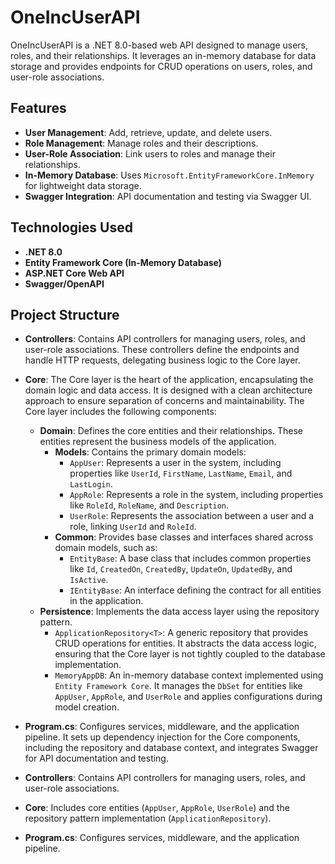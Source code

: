 # OneIncUserAPI

OneIncUserAPI is a .NET 8.0-based web API designed to manage users, roles, and their relationships. It leverages an in-memory database for data storage and provides endpoints for CRUD operations on users, roles, and user-role associations.

## Features

- **User Management**: Add, retrieve, update, and delete users.
- **Role Management**: Manage roles and their descriptions.
- **User-Role Association**: Link users to roles and manage their relationships.
- **In-Memory Database**: Uses `Microsoft.EntityFrameworkCore.InMemory` for lightweight data storage.
- **Swagger Integration**: API documentation and testing via Swagger UI.

## Technologies Used

- **.NET 8.0**
- **Entity Framework Core (In-Memory Database)**
- **ASP.NET Core Web API**
- **Swagger/OpenAPI**

## Project Structure

- **Controllers**: Contains API controllers for managing users, roles, and user-role associations. These controllers define the endpoints and handle HTTP requests, delegating business logic to the Core layer.

- **Core**: The Core layer is the heart of the application, encapsulating the domain logic and data access. It is designed with a clean architecture approach to ensure separation of concerns and maintainability. The Core layer includes the following components:
  - **Domain**: Defines the core entities and their relationships. These entities represent the business models of the application.
    - **Models**: Contains the primary domain models:
      - `AppUser`: Represents a user in the system, including properties like `UserId`, `FirstName`, `LastName`, `Email`, and `LastLogin`.
      - `AppRole`: Represents a role in the system, including properties like `RoleId`, `RoleName`, and `Description`.
      - `UserRole`: Represents the association between a user and a role, linking `UserId` and `RoleId`.
    - **Common**: Provides base classes and interfaces shared across domain models, such as:
      - `EntityBase`: A base class that includes common properties like `Id`, `CreatedOn`, `CreatedBy`, `UpdateOn`, `UpdatedBy`, and `IsActive`.
      - `IEntityBase`: An interface defining the contract for all entities in the application.
  - **Persistence**: Implements the data access layer using the repository pattern.
    - `ApplicationRepository<T>`: A generic repository that provides CRUD operations for entities. It abstracts the data access logic, ensuring that the Core layer is not tightly coupled to the database implementation.
    - `MemoryAppDB`: An in-memory database context implemented using `Entity Framework Core`. It manages the `DbSet` for entities like `AppUser`, `AppRole`, and `UserRole` and applies configurations during model creation.

- **Program.cs**: Configures services, middleware, and the application pipeline. It sets up dependency injection for the Core components, including the repository and database context, and integrates Swagger for API documentation and testing.
- **Controllers**: Contains API controllers for managing users, roles, and user-role associations.
- **Core**: Includes core entities (`AppUser`, `AppRole`, `UserRole`) and the repository pattern implementation (`ApplicationRepository`).
- **Program.cs**: Configures services, middleware, and the application pipeline.
